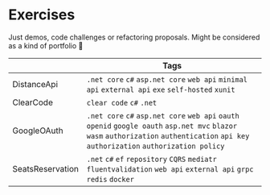 # Exercises

Just demos, code challenges or refactoring proposals.
Might be considered as a kind of portfolio :dash:

|								| Tags	|
| -----							| ----- |
| DistanceApi					| `.net core` `c#` `asp.net core` `web api` `minimal api` `external api` `exe` `self-hosted` `xunit`	|
| ClearCode						| `clear code` `c#` `.net` |
| GoogleOAuth					| `.net core` `c#` `asp.net core` `web api` `oauth` `openid` `google oauth` `asp.net mvc` `blazor wasm` `authorization` `authentication` `api key authorization` `authorization policy` |
| SeatsReservation				| `.net` `c#` `ef` `repository` `CQRS` `mediatr` `fluentvalidation` `web api` `external api` `grpc` `redis` `docker`|
